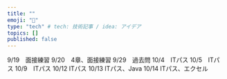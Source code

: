 ```yaml
---
title: ""
emoji: "📝"
type: "tech" # tech: 技術記事 / idea: アイデア
topics: []
published: false
---
```

9/19　面接練習
9/20　4章、面接練習
9/29　過去問
10/4　ITパス
10/5　ITパス
10/9　ITパス
10/12 ITパス
10/13 ITパス、Java
10/14 ITパス、エクセル